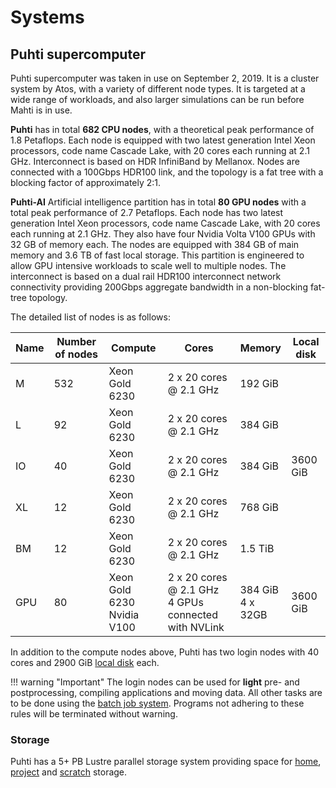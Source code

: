 # Systems


## Puhti supercomputer

Puhti supercomputer was taken in use on September 2, 2019. It is a cluster
system by Atos, with a variety of different node types. It is targeted
at a wide range of workloads, and also larger simulations can be run
before Mahti is in use.


**Puhti** has in total **682 CPU nodes**, with a theoretical peak
performance of 1.8 Petaflops. Each node is equipped with two latest
generation Intel Xeon processors, code name Cascade Lake, with 20
cores each running at 2.1 GHz.  Interconnect is based on HDR
InfiniBand by Mellanox. Nodes are connected with a 100Gbps HDR100
link, and the topology is a fat tree with a blocking factor of
approximately 2:1.

**Puhti-AI** Artificial intelligence partition has in total **80 GPU
nodes** with a total peak performance of 2.7 Petaflops. Each node has
two latest generation Intel Xeon processors, code name Cascade Lake,
with 20 cores each running at 2.1 GHz. They also have four Nvidia
Volta V100 GPUs with 32 GB of memory each. The nodes are equipped with
384 GB of main memory and 3.6 TB of fast local storage. This partition
is engineered to allow GPU intensive workloads to scale well to
multiple nodes. The interconnect is based on a dual rail HDR100
interconnect network connectivity providing 200Gbps aggregate
bandwidth in a non-blocking fat-tree topology.


The detailed list of nodes is as follows:


| Name      |  Number of nodes |  Compute       | Cores                  | Memory  | Local disk |     
|-----------|------------------|----------------|------------------------|---------|------------|
| M         |  532             | Xeon Gold 6230 | 2 x 20 cores @ 2.1 GHz | 192 GiB |            |
| L         |  92              | Xeon Gold 6230 | 2 x 20 cores @ 2.1 GHz | 384 GiB |            |
| IO        |  40              | Xeon Gold 6230 | 2 x 20 cores @ 2.1 GHz | 384 GiB |  3600 GiB  |
| XL        |  12              | Xeon Gold 6230 | 2 x 20 cores @ 2.1 GHz | 768 GiB |            |
| BM        |  12              | Xeon Gold 6230 | 2 x 20 cores @ 2.1 GHz | 1.5 TiB |            |
| GPU       |  80              | Xeon Gold 6230<br>Nvidia V100  | 2 x 20 cores @ 2.1 GHz<br> 4 GPUs connected with NVLink | 384 GiB<br>4 x 32GB |  3600 GiB  |

In addition to the compute nodes above, Puhti has two login nodes with 40 cores and 2900 GiB [local disk]() each. 

!!! warning "Important"
    The login nodes can be used for **light** pre- and postprocessing, compiling
    applications and moving data. All other tasks are to be done using the 
    [batch job system](running/getting-started.md). Programs not adhering to these
    rules will be terminated without warning.


### Storage

Puhti has a 5+ PB Lustre parallel storage system providing space for [home](disk.md#home-directory), 
[project](disk.md#projappl-directory) and [scratch](disk.md#scratch-directory) storage. 




